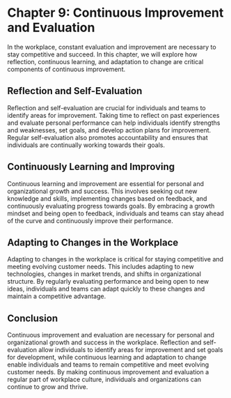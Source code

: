 Chapter 9: Continuous Improvement and Evaluation
================================================

In the workplace, constant evaluation and improvement are necessary to stay competitive and succeed. In this chapter, we will explore how reflection, continuous learning, and adaptation to change are critical components of continuous improvement.

Reflection and Self-Evaluation
------------------------------

Reflection and self-evaluation are crucial for individuals and teams to identify areas for improvement. Taking time to reflect on past experiences and evaluate personal performance can help individuals identify strengths and weaknesses, set goals, and develop action plans for improvement. Regular self-evaluation also promotes accountability and ensures that individuals are continually working towards their goals.

Continuously Learning and Improving
-----------------------------------

Continuous learning and improvement are essential for personal and organizational growth and success. This involves seeking out new knowledge and skills, implementing changes based on feedback, and continuously evaluating progress towards goals. By embracing a growth mindset and being open to feedback, individuals and teams can stay ahead of the curve and continuously improve their performance.

Adapting to Changes in the Workplace
------------------------------------

Adapting to changes in the workplace is critical for staying competitive and meeting evolving customer needs. This includes adapting to new technologies, changes in market trends, and shifts in organizational structure. By regularly evaluating performance and being open to new ideas, individuals and teams can adapt quickly to these changes and maintain a competitive advantage.

Conclusion
----------

Continuous improvement and evaluation are necessary for personal and organizational growth and success in the workplace. Reflection and self-evaluation allow individuals to identify areas for improvement and set goals for development, while continuous learning and adaptation to change enable individuals and teams to remain competitive and meet evolving customer needs. By making continuous improvement and evaluation a regular part of workplace culture, individuals and organizations can continue to grow and thrive.

